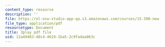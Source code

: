 ```yaml
---
content_type: resource
description: ''
file: https://ol-ocw-studio-app-qa.s3.amazonaws.com/courses/15-390-new-enterprises-spring-2013/12a4948348c446191ba52c9fadaa063c_cHgbCAHQgbU.pdf
file_type: application/pdf
resourcetype: Document
title: 3play pdf file
uid: 12a49483-48c4-4619-1ba5-2c9fadaa063c
---
```

